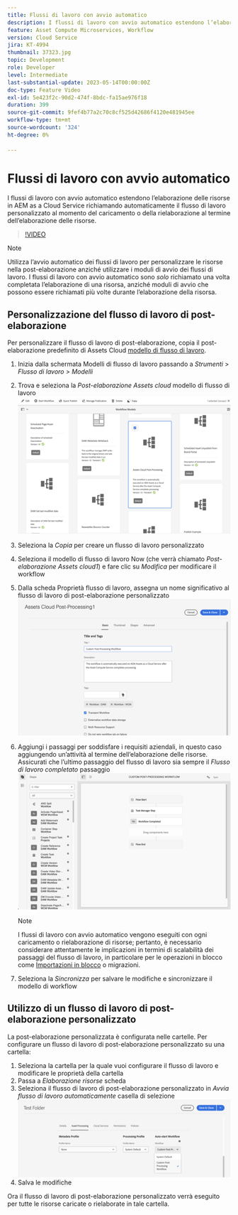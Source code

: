 ```yaml
---
title: Flussi di lavoro con avvio automatico
description: I flussi di lavoro con avvio automatico estendono l’elaborazione delle risorse richiamando automaticamente il flusso di lavoro personalizzato al momento del caricamento o della rielaborazione.
feature: Asset Compute Microservices, Workflow
version: Cloud Service
jira: KT-4994
thumbnail: 37323.jpg
topic: Development
role: Developer
level: Intermediate
last-substantial-update: 2023-05-14T00:00:00Z
doc-type: Feature Video
exl-id: 5e423f2c-90d2-474f-8bdc-fa15ae976f18
duration: 399
source-git-commit: 9fef4b77a2c70c8cf525d42686f4120e481945ee
workflow-type: tm+mt
source-wordcount: '324'
ht-degree: 0%

---
```


# Flussi di lavoro con avvio automatico

I flussi di lavoro con avvio automatico estendono l’elaborazione delle risorse in AEM as a Cloud Service richiamando automaticamente il flusso di lavoro personalizzato al momento del caricamento o della rielaborazione al termine dell’elaborazione delle risorse.

>[!VIDEO](https://video.tv.adobe.com/v/37323?quality=12&learn=on)

>[!NOTE]
>
>Utilizza l’avvio automatico dei flussi di lavoro per personalizzare le risorse nella post-elaborazione anziché utilizzare i moduli di avvio dei flussi di lavoro. I flussi di lavoro con avvio automatico sono _solo_ richiamato una volta completata l’elaborazione di una risorsa, anziché moduli di avvio che possono essere richiamati più volte durante l’elaborazione della risorsa.

## Personalizzazione del flusso di lavoro di post-elaborazione

Per personalizzare il flusso di lavoro di post-elaborazione, copia il post-elaborazione predefinito di Assets Cloud [modello di flusso di lavoro](../../foundation/workflow/use-the-workflow-editor.md).

1. Inizia dalla schermata Modelli di flusso di lavoro passando a _Strumenti_ > _Flusso di lavoro_ > _Modelli_
2. Trova e seleziona la _Post-elaborazione Assets cloud_ modello di flusso di lavoro<br/>
   ![Seleziona il modello di flusso di lavoro di post-elaborazione di Assets Cloud](assets/auto-start-workflow-select-workflow.png)
3. Seleziona la _Copia_ per creare un flusso di lavoro personalizzato
4. Seleziona il modello di flusso di lavoro Now (che verrà chiamato _Post-elaborazione Assets cloud1_) e fare clic su _Modifica_ per modificare il workflow
5. Dalla scheda Proprietà flusso di lavoro, assegna un nome significativo al flusso di lavoro di post-elaborazione personalizzato<br/>
   ![Modifica del nome](assets/auto-start-workflow-change-name.png)
6. Aggiungi i passaggi per soddisfare i requisiti aziendali, in questo caso aggiungendo un’attività al termine dell’elaborazione delle risorse. Assicurati che l’ultimo passaggio del flusso di lavoro sia sempre il _Flusso di lavoro completato_ passaggio<br/>
   ![Aggiungi passaggi del flusso di lavoro](assets/auto-start-workflow-customize-steps.png)

   >[!NOTE]
   >
   >I flussi di lavoro con avvio automatico vengono eseguiti con ogni caricamento o rielaborazione di risorse; pertanto, è necessario considerare attentamente le implicazioni in termini di scalabilità dei passaggi del flusso di lavoro, in particolare per le operazioni in blocco come [Importazioni in blocco](../../cloud-service/migration/bulk-import.md) o migrazioni.

7. Seleziona la _Sincronizza_ per salvare le modifiche e sincronizzare il modello di workflow

## Utilizzo di un flusso di lavoro di post-elaborazione personalizzato

La post-elaborazione personalizzata è configurata nelle cartelle. Per configurare un flusso di lavoro di post-elaborazione personalizzato su una cartella:

1. Seleziona la cartella per la quale vuoi configurare il flusso di lavoro e modificare le proprietà della cartella
2. Passa a _Elaborazione risorse_ scheda
3. Seleziona il flusso di lavoro di post-elaborazione personalizzato in _Avvia flusso di lavoro automaticamente_ casella di selezione<br/>
   ![Impostare il flusso di lavoro di post-elaborazione](assets/auto-start-workflow-set-workflow.png)
4. Salva le modifiche

Ora il flusso di lavoro di post-elaborazione personalizzato verrà eseguito per tutte le risorse caricate o rielaborate in tale cartella.
